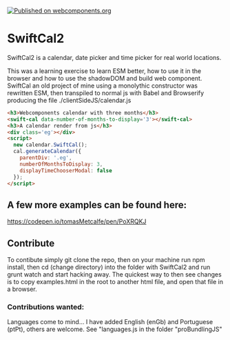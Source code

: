 [![Published on webcomponents.org](https://img.shields.io/badge/webcomponents.org-published-blue.svg)](https://www.webcomponents.org/element/tomasMetcalfe/swiftcal2)
# SwiftCal2
SwiftCal2 is a calendar, date picker and time picker for real world locations.

This was a learning exercise to learn ESM better, how to use it in the browser and how to use the shadowDOM and build
web component. SwiftCal an old project of mine using a monolythic constructor was rewritten ESM, then transpiled to normal js with Babel and Browserify producing the file ./clientSideJS/calendar.js

<!--
```
<custom-element-demo>
  <template>
    <script defer src="https://cdn.jsdelivr.net/gh/festinalente/SwiftCal2/clientSideJS/calendar.js"></script>
  </template>
</custom-element-demo>
```
-->
```html
<h3>Webcomponents calendar with three months</h3>
<swift-cal data-number-of-months-to-display='3'></swift-cal>
<h3>A calendar render from js</h3>
<div class='eg'></div>
<script>
  new calendar.SwiftCal();
  cal.generateCalendar({ 
    parentDiv: '.eg', 
    numberOfMonthsToDisplay: 3,
    displayTimeChooserModal: false
  });
</script>
```
## A few more examples can be found here: 
https://codepen.io/tomasMetcalfe/pen/PoXRQKJ

## Contribute
To contibute simply git clone the repo, then on your machine run npm install, then cd (change directory) into the folder with SwiftCal2 and run grunt watch and start hacking away. The quickest way to then see changes is to copy examples.html in the root to another html file, and open that file in a browser. 
### Contributions wanted: 
Languages come to mind... I have added English (enGb) and Portuguese (ptPt), others are welcome. See
"languages.js in the folder "proBundlingJS"



